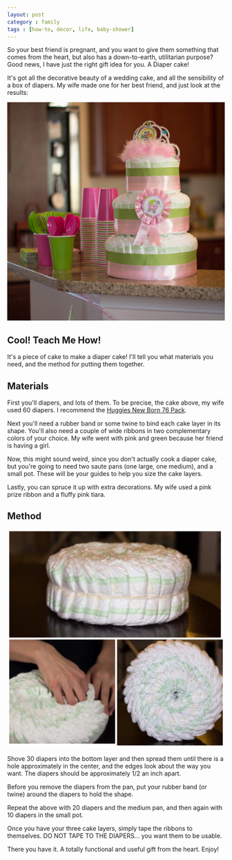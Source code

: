 ```yaml
---
layout: post
category : family
tags : [how-to, decor, life, baby-shower]
---
```


So your best friend is pregnant, and you want to give them something that comes
from the heart, but also has a down-to-earth, utilitarian purpose? Good news, I
have just the right gift idea for you. A Diaper cake!

It's got all the decorative beauty of a wedding cake, and all the sensibility of
a box of diapers. My wife made one for her best friend, and just look at the results:

![Diaper Cake](/assets/images/diaper_cake_finished.JPG "The Finished Product")

Cool! Teach Me How!
-------------------
It's a piece of cake to make a diaper cake! I'll tell you what materials you
need, and the method for putting them together.

Materials
---------
First you'll diapers, and lots of them. To be precise, the cake above, my wife
used 60 diapers. I recommend the [Huggies New Born 76 Pack](http://amzn.to/ZH6Icf).

Next you'll need a rubber band or some twine to bind each cake layer in its shape.
You'll also need a couple of wide ribbons in two complementary colors of your
choice. My wife went with pink and green because her friend is having a girl.

Now, this might sound weird, since you don't actually cook a diaper cake, but you're
going to need two saute pans (one large, one medium), and a small pot. These will be
your guides to help you size the cake layers.

Lastly, you can spruce it up with extra decorations. My wife used a pink prize
ribbon and a fluffy pink tiara.

Method
------
![How to make a diaper cake](/assets/images/diaper_cake_progress.JPG "In progress!")

Shove 30 diapers into the bottom layer and then spread them until there is a
hole approximately in the center, and the edges look about the way you want. The
diapers should be approximately 1/2 an inch apart.

Before you remove the diapers from the pan, put your rubber band (or twine) around
the diapers to hold the shape.

Repeat the above with 20 diapers and the medium pan, and then again with 10
diapers in the small pot.

Once you have your three cake layers, simply tape the ribbons to themselves. DO
NOT TAPE TO THE DIAPERS... you want them to be usable.

There you have it. A totally functional and useful gift from the heart. Enjoy!